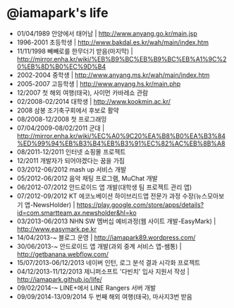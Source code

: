 @iamapark's life
===============

- 01/04/1989 안양에서 태어남 | http://www.anyang.go.kr/main.jsp
- 1996-2001 초등학생 | http://www.bakdal.es.kr/wah/main/index.htm
- 11/11/1998 빼빼로를 한무더기 받음(마지막)  | http://mirror.enha.kr/wiki/%EB%B9%BC%EB%B9%BC%EB%A1%9C%20%EB%8D%B0%EC%9D%B4
- 2002-2004 중학생 | http://www.anyang.ms.kr/wah/main/index.htm
- 2005-2007 고등학생 | http://www.anyang.hs.kr/main.php
- 12/2007 첫 해외 여행(태국), 사이먼 카바레쇼 관람
- 02/2008-02/2014 대학생 | http://www.kookmin.ac.kr/
- 2008 삼봉 조기축구회에서 후보로 활약
- 08/2008-12/2008 첫 프로그래밍 
- 07/04/2009-08/02/2011 군대 | http://mirror.enha.kr/wiki/%EC%A0%9C20%EA%B8%B0%EA%B3%84%ED%99%94%EB%B3%B4%EB%B3%91%EC%82%AC%EB%8B%A8
- 08/2011-12/2011 인터넷 쇼핑몰 프로젝트
- 12/2011 개발자가 되어야겠다는 꿈을 가짐
- 03/2012-06/2012 mash up 서비스 개발
- 05/2012-06/2012 음악 채팅 프로그램, MuChat 개발
- 06/2012-07/2012 안드로이드 앱 개발(대학생 팀 프로젝트 관리 앱)
- 07/2012-09/2012 KT 에코노베이션 하이브리드앱 전문가 과정 수장(뉴스모아보기 앱-NewsHolder) | https://play.google.com/store/apps/details?id=com.smartteam.ax.newsholder&hl=ko
- 03/2013-06/2013 NHN SW 멤버십 예비과정(웹 사이트 개발-EasyMark) | http://www.easymark.pe.kr
- 14/04/2013-~ 블로그 운영 | http://iamapark89.wordpress.com/
- 30/06/2013-~ 안드로이드 앱 개발(과외 중계 서비스 앱-쌤통) | http://getbanana.webflow.com/
- 15/07/2013-06/12/2013 네이버 인턴, 로그 분석 결과 시각화 프로젝트
- 04/12/2013-11/12/2013 제니퍼소프트 '다빈치' 입사 지원서 작성 | http://iamapark.github.io/life/
- 09/02/2014-~ LINE+에서 LINE Rangers 서버 개발
- 09/09/2014-13/09/2014 두 번째 해외 여행(태국), 마사지3번 받음
